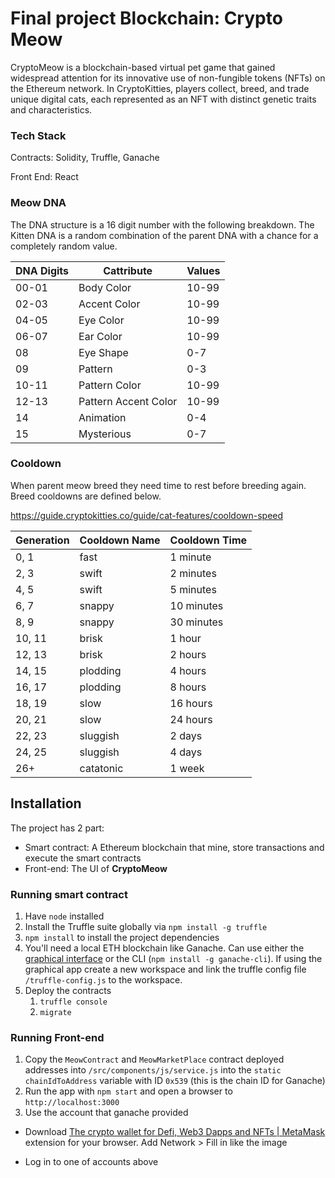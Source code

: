 # Final project Blockchain: Crypto Meow

CryptoMeow is a blockchain-based virtual pet game that gained widespread attention for its innovative use of non-fungible tokens (NFTs) on the Ethereum network. In CryptoKitties, players collect, breed, and trade unique digital cats, each represented as an NFT with distinct genetic traits and characteristics.

### Tech Stack

Contracts: Solidity, Truffle, Ganache

Front End: React

### Meow DNA

The DNA structure is a 16 digit number with the following breakdown. The Kitten DNA is a random combination of the parent DNA with a chance for a completely random value.

| DNA Digits | Cattribute           | Values |
| ---------- | -------------------- | ------ |
| 00-01      | Body Color           | 10-99  |
| 02-03      | Accent Color         | 10-99  |
| 04-05      | Eye Color            | 10-99  |
| 06-07      | Ear Color            | 10-99  |
| 08         | Eye Shape            | 0-7    |
| 09         | Pattern              | 0-3    |
| 10-11      | Pattern Color        | 10-99  |
| 12-13      | Pattern Accent Color | 10-99  |
| 14         | Animation            | 0-4    |
| 15         | Mysterious           | 0-7    |

### Cooldown

When parent meow breed they need time to rest before breeding again. Breed cooldowns are defined below.

https://guide.cryptokitties.co/guide/cat-features/cooldown-speed

| Generation | Cooldown Name | Cooldown Time |
| ---------- | ------------- | ------------- |
| 0, 1       | fast          | 1 minute      |
| 2, 3       | swift         | 2 minutes     |
| 4, 5       | swift         | 5 minutes     |
| 6, 7       | snappy        | 10 minutes    |
| 8, 9       | snappy        | 30 minutes    |
| 10, 11     | brisk         | 1 hour        |
| 12, 13     | brisk         | 2 hours       |
| 14, 15     | plodding      | 4 hours       |
| 16, 17     | plodding      | 8 hours       |
| 18, 19     | slow          | 16 hours      |
| 20, 21     | slow          | 24 hours      |
| 22, 23     | sluggish      | 2 days        |
| 24, 25     | sluggish      | 4 days        |
| 26+        | catatonic     | 1 week        |

## Installation

The project has 2 part:

- Smart contract: A Ethereum blockchain that mine, store transactions and execute the smart contracts
- Front-end: The UI of **CryptoMeow**

### Running smart contract

1. Have `node` installed
2. Install the Truffle suite globally via `npm install -g truffle`
3. `npm install` to install the project dependencies
4. You'll need a local ETH blockchain like Ganache. Can use either the <a href="https://www.trufflesuite.com/ganache" target="_blank">graphical interface</a> or the CLI (`npm install -g ganache-cli`). If using the graphical app create a new workspace and link the truffle config file `/truffle-config.js` to the workspace.
5. Deploy the contracts
   1. `truffle console`
   2. `migrate`

### Running Front-end

1. Copy the `MeowContract` and `MeowMarketPlace` contract deployed addresses into `/src/components/js/service.js` into the `static chainIdToAddress` variable with ID `0x539` (this is the chain ID for Ganache)
2. Run the app with `npm start` and open a browser to `http://localhost:3000`
3. Use the account that ganache provided

- Download [The crypto wallet for Defi, Web3 Dapps and NFTs | MetaMask](https://metamask.io/) extension for your browser. Add Network > Fill in like the image

- Log in to one of accounts above
